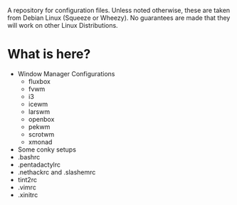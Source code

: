 A repository for configuration files.  Unless noted otherwise, these
are taken from Debian Linux (Squeeze or Wheezy).  No guarantees are
made that they will work on other Linux Distributions.

What is here?
=============

* Window Manager Configurations
  + fluxbox
  + fvwm
  + i3
  + icewm
  + larswm
  + openbox
  + pekwm
  + scrotwm
  + xmonad
* Some conky setups
* .bashrc
* .pentadactylrc
* .nethackrc and .slashemrc
* tint2rc
* .vimrc
* .xinitrc

